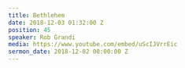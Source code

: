 ```yaml
---
title: Bethlehem
date: 2018-12-03 01:32:00 Z
position: 45
speaker: Rob Grandi
media: https://www.youtube.com/embed/uScIJVrrEic
sermon_date: 2018-12-02 00:00:00 Z
---
```


